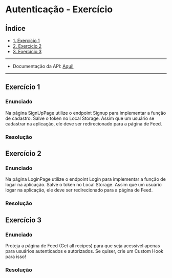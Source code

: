 # Autenticação - Exercício

## Índice

-   [1. Exercício 1](#exercício-1)
-   [2. Exercício 2](#exercício-2)
-   [3. Exercício 3](#exercício-3)

---

-   Documentação da API: [Aqui!](https://documenter.getpostman.com/view/21151478/2s8YzMZRju#intro)

---

## Exercício 1

### Enunciado

Na página SignUpPage utilize o endpoint Signup para implementar a função de cadastro.
Salve o token no Local Storage.
Assim que um usuário se cadastrar na aplicação, ele deve ser redirecionado para a página de Feed.

### Resolução

## Exercício 2

### Enunciado

Na página LoginPage utilize o endpoint Login para implementar a função de logar na aplicação.
Salve o token no Local Storage.
Assim que um usuário logar na aplicação, ele deve ser redirecionado para a página de Feed.

### Resolução

## Exercício 3

### Enunciado

Proteja a página de Feed (Get all recipes) para que seja acessível apenas para usuários autenticados e autorizados. Se quiser, crie um Custom Hook para isso!

### Resolução
